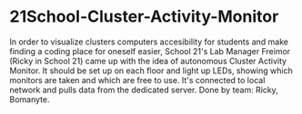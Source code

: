 # 21School-Cluster-Activity-Monitor
In order to visualize clusters computers accesibility for students and make finding a coding place for oneself easier, School 21's Lab Manager Freimor (Ricky in School 21) came up with the idea of autonomous Cluster Activity Monitor. It should be set up on each floor and light up LEDs, showing which monitors are taken and which are free to use. It's connected to local network and pulls data from the dedicated server. Done by team: Ricky, Bomanyte.
